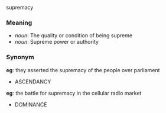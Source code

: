 supremacy
### Meaning
+ _noun_: The quality or condition of being supreme
+ _noun_: Supreme power or authority

### Synonym

__eg__: they asserted the supremacy of the people over parliament

+ ASCENDANCY

__eg__: the battle for supremacy in the cellular radio market

+ DOMINANCE


